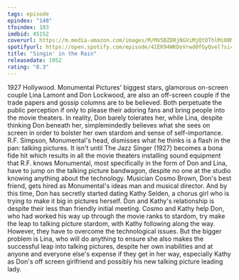 ```yaml
---
tags: episode
epindex: "148"
tfoindex: 103
imdbid: 45152
coverurl: https://m.media-amazon.com/images/M/MV5BZDRjNGViMjQtOThlMi00MTA3LThkYzQtNzJkYjBkMGE0YzE1XkEyXkFqcGdeQXVyNDYyMDk5MTU@._V1_SY300_CR1,0,202,300_.jpg
spotifyurl: https://open.spotify.com/episode/4IEK94WKDoVrwd0fGyQvel?si=163a2cc46d7b442d
title: "Singin' in the Rain"
releasedate: 1952
rating: "8.3"
---
```


1927 Hollywood. Monumental Pictures' biggest stars, glamorous on-screen couple Lina Lamont and Don Lockwood, are also an off-screen couple if the trade papers and gossip columns are to be believed. Both perpetuate the public perception if only to please their adoring fans and bring people into the movie theaters. In reality, Don barely tolerates her, while Lina, despite thinking Don beneath her, simplemindedly believes what she sees on screen in order to bolster her own stardom and sense of self-importance. R.F. Simpson, Monumental's head, dismisses what he thinks is a flash in the pan: talking pictures. It isn't until The Jazz Singer (1927) becomes a bona fide hit which results in all the movie theaters installing sound equipment that R.F. knows Monumental, most specifically in the form of Don and Lina, have to jump on the talking picture bandwagon, despite no one at the studio knowing anything about the technology. Musician Cosmo Brown, Don's best friend, gets hired as Monumental's ideas man and musical director. And by this time, Don has secretly started dating Kathy Selden, a chorus girl who is trying to make it big in pictures herself. Don and Kathy's relationship is despite their less than friendly initial meeting. Cosmo and Kathy help Don, who had worked his way up through the movie ranks to stardom, try make the leap to talking picture stardom, with Kathy following along the way. However, they have to overcome the technological issues. But the bigger problem is Lina, who will do anything to ensure she also makes the successful leap into talking pictures, despite her own inabilities and at anyone and everyone else's expense if they get in her way, especially Kathy as Don's off screen girlfriend and possibly his new talking picture leading lady.